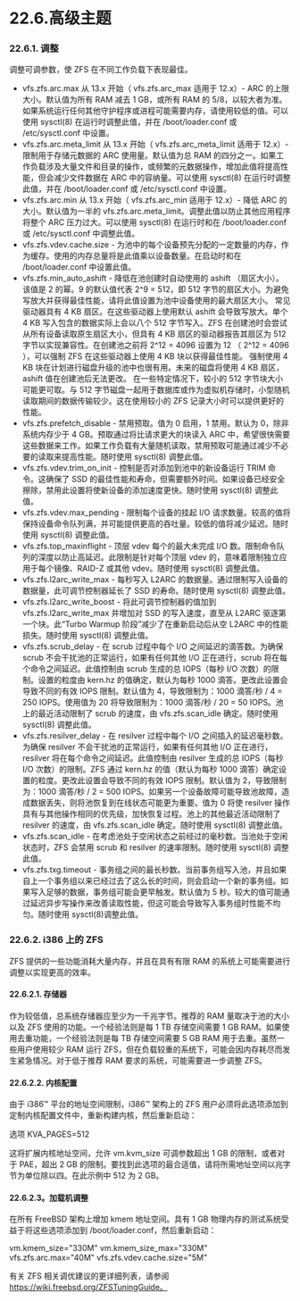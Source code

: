 # 22.6.高级主题

### 22.6.1. 调整

调整可调参数，使 ZFS 在不同工作负载下表现最佳。

* vfs.zfs.arc.max 从 13.x 开始（ vfs.zfs.arc_max 适用于 12.x）- ARC 的上限大小。默认值为所有 RAM 减去 1 GB，或所有 RAM 的 5/8，以较大者为准。如果系统运行任何其他守护程序或进程可能需要内存，请使用较低的值。可以使用 sysctl(8) 在运行时调整此值，并在 /boot/loader.conf 或 /etc/sysctl.conf 中设置。
* vfs.zfs.arc.meta_limit 从 13.x 开始（ vfs.zfs.arc_meta_limit 适用于 12.x）- 限制用于存储元数据的 ARC 使用量。默认值为总 RAM 的四分之一。如果工作负载涉及大量文件和目录的操作，或频繁的元数据操作，增加此值将提高性能，但会减少文件数据在 ARC 中的容纳量。可以使用 sysctl(8) 在运行时调整此值，并在 /boot/loader.conf 或 /etc/sysctl.conf 中设置。
* vfs.zfs.arc.min 从 13.x 开始（ vfs.zfs.arc_min 适用于 12.x）- 降低 ARC 的大小。默认值为一半的 vfs.zfs.arc.meta_limit。调整此值以防止其他应用程序将整个 ARC 压力过大。可以使用 sysctl(8) 在运行时和在 /boot/loader.conf 或 /etc/sysctl.conf 中调整此值。
* vfs.zfs.vdev.cache.size - 为池中的每个设备预先分配的一定数量的内存，作为缓存。使用的内存总量将是此值乘以设备数量。在启动时和在 /boot/loader.conf 中设置此值。
* vfs.zfs.min_auto_ashift - 降低在池创建时自动使用的 ashift （扇区大小）。该值是 2 的幂。9 的默认值代表 2^9 = 512，即 512 字节的扇区大小。为避免写放大并获得最佳性能，请将此值设置为池中设备使用的最大扇区大小。
  常见驱动器具有 4 KB 扇区。在这些驱动器上使用默认 ashift 会导致写放大。单个 4 KB 写入包含的数据实际上会以八个 512 字节写入。ZFS 在创建池时会尝试从所有设备读取原生扇区大小，但具有 4 KB 扇区的驱动器报告其扇区为 512 字节以实现兼容性。在创建池之前将 2^12 = 4096 设置为 12 （ 2^12 = 4096 ），可以强制 ZFS 在这些驱动器上使用 4 KB 块以获得最佳性能。
  强制使用 4 KB 块在计划进行磁盘升级的池中也很有用。未来的磁盘将使用 4 KB 扇区，ashift 值在创建池后无法更改。
  在一些特定情况下，较小的 512 字节块大小可能更可取。与 512 字节磁盘一起用于数据库或作为虚拟机存储时，小型随机读取期间的数据传输较少。这在使用较小的 ZFS 记录大小时可以提供更好的性能。
* vfs.zfs.prefetch_disable - 禁用预取。值为 0 启用，1 禁用。默认为 0，除非系统内存少于 4 GB。预取通过将比请求更大的块读入 ARC 中，希望很快需要这些数据来工作。如果工作负载有大量随机读取，禁用预取可能通过减少不必要的读取来提高性能。随时使用 sysctl(8) 调整此值。
* vfs.zfs.vdev.trim_on_init - 控制是否对添加到池中的新设备运行 TRIM 命令。这确保了 SSD 的最佳性能和寿命，但需要额外时间。如果设备已经安全擦除，禁用此设置将使新设备的添加速度更快。随时使用 sysctl(8) 调整此值。
* vfs.zfs.vdev.max_pending - 限制每个设备的挂起 I/O 请求数量。较高的值将保持设备命令队列满，并可能提供更高的吞吐量。较低的值将减少延迟。随时使用 sysctl(8) 调整此值。
* vfs.zfs.top_maxinflight - 顶层 vdev 每个的最大未完成 I/O 数。限制命令队列的深度以防止高延迟。此限制是针对每个顶层 vdev 的，意味着限制独立应用于每个镜像、RAID-Z 或其他 vdev。随时使用 sysctl(8) 调整此值。
* vfs.zfs.l2arc_write_max - 每秒写入 L2ARC 的数据量。通过限制写入设备的数据量，此可调节控制器延长了 SSD 的寿命。随时使用 sysctl(8) 调整此值。
* vfs.zfs.l2arc_write_boost - 将此可调节控制器的值加到 vfs.zfs.l2arc_write_max 并增加对 SSD 的写入速度，直至从 L2ARC 驱逐第一个块。此“Turbo Warmup 阶段”减少了在重新启动后从空 L2ARC 中的性能损失。随时使用 sysctl(8) 调整此值。
* vfs.zfs.scrub_delay - 在 scrub 过程中每个 I/O 之间延迟的滴答数。为确保 scrub 不会干扰池的正常运行，如果有任何其他 I/O 正在进行，scrub 将在每个命令之间延迟。此值控制由 scrub 生成的总 IOPS（每秒 I/O 次数）的限制。设置的粒度由 kern.hz 的值确定，默认为每秒 1000 滴答。更改此设置会导致不同的有效 IOPS 限制。默认值为 4，导致限制为：1000 滴答/秒 / 4 = 250 IOPS。使用值为 20 将导致限制为：1000 滴答/秒 / 20 = 50 IOPS。池上的最近活动限制了 scrub 的速度，由 vfs.zfs.scan_idle 确定。随时使用 sysctl(8) 调整此值。
* vfs.zfs.resilver_delay - 在 resilver 过程中每个 I/O 之间插入的延迟毫秒数。为确保 resilver 不会干扰池的正常运行，如果有任何其他 I/O 正在进行，resilver 将在每个命令之间延迟。此值控制由 resilver 生成的总 IOPS（每秒 I/O 次数）的限制。ZFS 通过 kern.hz 的值（默认为每秒 1000 滴答）确定设置的粒度。更改此设置会导致不同的有效 IOPS 限制。默认值为 2，导致限制为：1000 滴答/秒 / 2 = 500 IOPS。如果另一个设备故障可能导致池故障，造成数据丢失，则将池恢复到在线状态可能更为重要。值为 0 将使 resilver 操作具有与其他操作相同的优先级，加快恢复过程。池上的其他最近活动限制了 resilver 的速度，由 vfs.zfs.scan_idle 确定。随时使用 sysctl(8) 调整此值。
* vfs.zfs.scan_idle - 在考虑池处于空闲状态之前经过的毫秒数。当池处于空闲状态时，ZFS 会禁用 scrub 和 resilver 的速率限制。随时使用 sysctl(8) 调整此值。
* vfs.zfs.txg.timeout - 事务组之间的最长秒数。当前事务组写入池，并且如果自上一个事务组以来已经过去了这么长的时间，则会启动一个新的事务组。如果写入足够的数据，事务组可能会更早触发。默认值为 5 秒。较大的值可能通过延迟异步写操作来改善读取性能，但这可能会导致写入事务组时性能不均匀。随时使用 sysctl(8)调整此值。

### 22.6.2. i386 上的 ZFS

ZFS 提供的一些功能消耗大量内存，并且在具有有限 RAM 的系统上可能需要进行调整以实现更高的效率。

#### 22.6.2.1. 存储器

作为较低值，总系统存储器应至少为一千兆字节。推荐的 RAM 量取决于池的大小以及 ZFS 使用的功能。一个经验法则是每 1 TB 存储空间需要 1 GB RAM。如果使用去重功能，一个经验法则是每 TB 存储空间需要 5 GB RAM 用于去重。虽然一些用户使用较少 RAM 运行 ZFS，但在负载较重的系统下，可能会因内存耗尽而发生紧急情况。对于低于推荐 RAM 要求的系统，可能需要进一步调整 ZFS。

#### 22.6.2.2. 内核配置

由于 i386™ 平台的地址空间限制，i386™ 架构上的 ZFS 用户必须将此选项添加到定制内核配置文件中，重新构建内核，然后重新启动：

 选项 KVA_PAGES=512

这将扩展内核地址空间，允许 vm.kvm_size 可调参数超出 1 GB 的限制，或者对于 PAE，超出 2 GB 的限制。要找到此选项的最合适值，请将所需地址空间以兆字节为单位除以四。在此示例中 512 为 2 GB。

#### 22.6.2.3。加载机调整

在所有 FreeBSD 架构上增加 kmem 地址空间。具有 1 GB 物理内存的测试系统受益于将这些选项添加到 /boot/loader.conf，然后重新启动：

vm.kmem_size="330M" vm.kmem_size_max="330M" vfs.zfs.arc.max="40M" vfs.zfs.vdev.cache.size="5M"

有关 ZFS 相关调优建议的更详细列表，请参阅 https://wiki.freebsd.org/ZFSTuningGuide。
